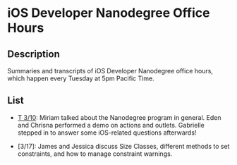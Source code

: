 # iOS Developer Nanodegree Office Hours

## Description

Summaries and transcripts of iOS Developer Nanodegree office hours, which
happen every Tuesday at 5pm Pacific Time.

## List

- [T 3/10][1]: Miriam talked about the Nanodegree program in general. Eden and
  Chrisna performed a demo on actions and outlets. Gabrielle stepped in to
  answer some iOS-related questions afterwards!

[1]: 2015-03-10-program-actions-outlets.md

- [3/17]: James and Jessica discuss Size Classes, different methods to set constraints, and how to manage constraint warnings. 
